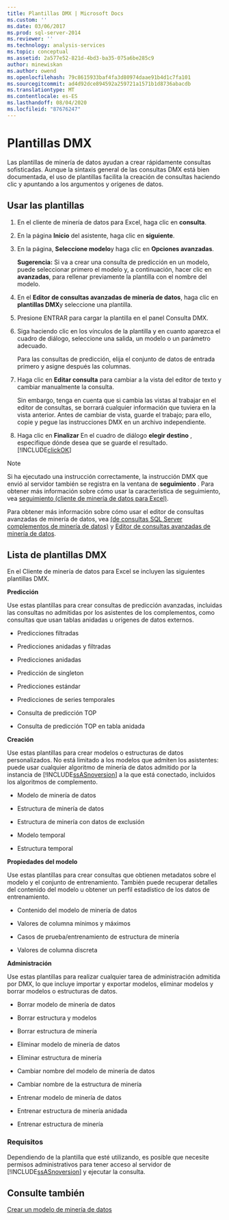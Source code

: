 ```yaml
---
title: Plantillas DMX | Microsoft Docs
ms.custom: ''
ms.date: 03/06/2017
ms.prod: sql-server-2014
ms.reviewer: ''
ms.technology: analysis-services
ms.topic: conceptual
ms.assetid: 2a577e52-821d-4bd3-ba35-075a6be285c9
author: minewiskan
ms.author: owend
ms.openlocfilehash: 79c8615933baf4fa3d80974daae91b4d1c7fa101
ms.sourcegitcommit: ad4d92dce894592a259721a1571b1d8736abacdb
ms.translationtype: MT
ms.contentlocale: es-ES
ms.lasthandoff: 08/04/2020
ms.locfileid: "87676247"
---
```

# <a name="dmx-templates"></a>Plantillas DMX
  Las plantillas de minería de datos ayudan a crear rápidamente consultas sofisticadas. Aunque la sintaxis general de las consultas DMX está bien documentada, el uso de plantillas facilita la creación de consultas haciendo clic y apuntando a los argumentos y orígenes de datos.  
  
## <a name="using-the-templates"></a>Usar las plantillas  
  
1.  En el cliente de minería de datos para Excel, haga clic en **consulta**.  
  
2.  En la página **Inicio** del asistente, haga clic en **siguiente**.  
  
3.  En la página, **Seleccione modelo**y haga clic en **Opciones avanzadas**.  
  
     **Sugerencia:** Si va a crear una consulta de predicción en un modelo, puede seleccionar primero el modelo y, a continuación, hacer clic en **avanzadas**, para rellenar previamente la plantilla con el nombre del modelo.  
  
4.  En el **Editor de consultas avanzadas de minería de datos**, haga clic en **plantillas DMX**y seleccione una plantilla.  
  
5.  Presione ENTRAR para cargar la plantilla en el panel Consulta DMX.  
  
6.  Siga haciendo clic en los vínculos de la plantilla y en cuanto aparezca el cuadro de diálogo, seleccione una salida, un modelo o un parámetro adecuado.  
  
     Para las consultas de predicción, elija el conjunto de datos de entrada primero y asigne después las columnas.  
  
7.  Haga clic en **Editar consulta** para cambiar a la vista del editor de texto y cambiar manualmente la consulta.  
  
     Sin embargo, tenga en cuenta que si cambia las vistas al trabajar en el editor de consultas, se borrará cualquier información que tuviera en la vista anterior. Antes de cambiar de vista, guarde el trabajo; para ello, copie y pegue las instrucciones DMX en un archivo independiente.  
  
8.  Haga clic en **Finalizar** En el cuadro de diálogo **elegir destino** , especifique dónde desea que se guarde el resultado. [!INCLUDE[clickOK](../includes/clickok-md.md)]  
  
> [!NOTE]  
>  Si ha ejecutado una instrucción correctamente, la instrucción DMX que envió al servidor también se registra en la ventana de **seguimiento** . Para obtener más información sobre cómo usar la característica de seguimiento, vea [seguimiento &#40;cliente de minería de datos para Excel&#41;](trace-data-mining-client-for-excel.md).  
  
 Para obtener más información sobre cómo usar el editor de consultas avanzadas de minería de datos, vea [&#40;de consultas SQL Server complementos de minería de datos&#41;](query-sql-server-data-mining-add-ins.md) y [Editor de consultas avanzadas de minería de datos](advanced-data-mining-query-editor.md).  
  
## <a name="list-of-dmx-templates"></a>Lista de plantillas DMX  
 En el Cliente de minería de datos para Excel se incluyen las siguientes plantillas DMX.  
  
 **Predicción**  
  
 Use estas plantillas para crear consultas de predicción avanzadas, incluidas las consultas no admitidas por los asistentes de los complementos, como consultas que usan tablas anidadas u orígenes de datos externos.  
  
-   Predicciones filtradas  
  
-   Predicciones anidadas y filtradas  
  
-   Predicciones anidadas  
  
-   Predicción de singleton  
  
-   Predicciones estándar  
  
-   Predicciones de series temporales  
  
-   Consulta de predicción TOP  
  
-   Consulta de predicción TOP en tabla anidada  
  
 **Creación**  
  
 Use estas plantillas para crear modelos o estructuras de datos personalizados. No está limitado a los modelos que admiten los asistentes: puede usar cualquier algoritmo de minería de datos admitido por la instancia de [!INCLUDE[ssASnoversion](../includes/ssasnoversion-md.md)] a la que está conectado, incluidos los algoritmos de complemento.  
  
-   Modelo de minería de datos  
  
-   Estructura de minería de datos  
  
-   Estructura de minería con datos de exclusión  
  
-   Modelo temporal  
  
-   Estructura temporal  
  
 **Propiedades del modelo**  
  
 Use estas plantillas para crear consultas que obtienen metadatos sobre el modelo y el conjunto de entrenamiento. También puede recuperar detalles del contenido del modelo u obtener un perfil estadístico de los datos de entrenamiento.  
  
-   Contenido del modelo de minería de datos  
  
-   Valores de columna mínimos y máximos  
  
-   Casos de prueba/entrenamiento de estructura de minería  
  
-   Valores de columna discreta  
  
 **Administración**  
  
 Use estas plantillas para realizar cualquier tarea de administración admitida por DMX, lo que incluye importar y exportar modelos, eliminar modelos y borrar modelos o estructuras de datos.  
  
-   Borrar modelo de minería de datos  
  
-   Borrar estructura y modelos  
  
-   Borrar estructura de minería  
  
-   Eliminar modelo de minería de datos  
  
-   Eliminar estructura de minería  
  
-   Cambiar nombre del modelo de minería de datos  
  
-   Cambiar nombre de la estructura de minería  
  
-   Entrenar modelo de minería de datos  
  
-   Entrenar estructura de minería anidada  
  
-   Entrenar estructura de minería  
  
### <a name="requirements"></a>Requisitos  
 Dependiendo de la plantilla que esté utilizando, es posible que necesite permisos administrativos para tener acceso al servidor de [!INCLUDE[ssASnoversion](../includes/ssasnoversion-md.md)] y ejecutar la consulta.  
  
## <a name="see-also"></a>Consulte también  
 [Crear un modelo de minería de datos](creating-a-data-mining-model.md)  
  
  
